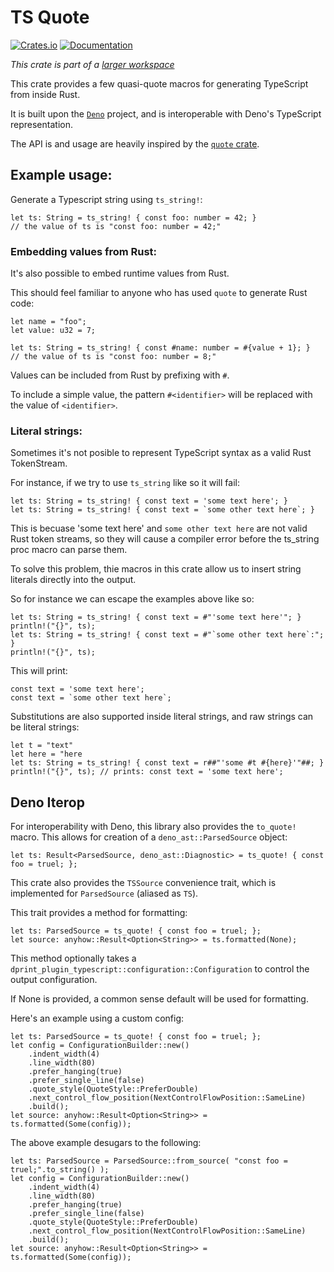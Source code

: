 # TS Quote

[![Crates.io](https://img.shields.io/crates/v/ts_quote.svg)](https://crates.io/crates/ts_quote)
[![Documentation](https://docs.rs/ts_quote/badge.svg)](https://docs.rs/ts_quote)

*This crate is part of a [larger workspace](../README.md)*

This crate provides a few quasi-quote macros for generating TypeScript from inside Rust.

It is built upon the [`Deno`](https://deno.com) project, and is interoperable with Deno's TypeScript representation.

The API is and usage are heavily inspired by the [`quote` crate](https://crates.io/crates/quote).

## Example usage:

Generate a Typescript string using `ts_string!`:

```
let ts: String = ts_string! { const foo: number = 42; }
// the value of ts is "const foo: number = 42;"
```

### Embedding values from Rust:

It's also possible to embed runtime values from Rust.

This should feel familiar to anyone who has used `quote` to generate Rust code:

```
let name = "foo";
let value: u32 = 7;

let ts: String = ts_string! { const #name: number = #{value + 1}; }
// the value of ts is "const foo: number = 8;"
```

Values can be included from Rust by prefixing with `#`.

To include a simple value, the pattern `#<identifier>` will be replaced with the value of `<identifier>`.

### Literal strings:

Sometimes it's not posible to represent TypeScript syntax as a valid Rust TokenStream.

For instance, if we try to use `ts_string` like so it will fail:

```
let ts: String = ts_string! { const text = 'some text here'; }
let ts: String = ts_string! { const text = `some other text here`; }
```

This is becuase 'some text here' and `some other text here` are not valid Rust token streams, so they will cause a compiler error before the ts_string proc macro can parse them.

To solve this problem, thie macros in this crate allow us to insert string literals directly into the output.

So for instance we can escape the examples above like so:

```
let ts: String = ts_string! { const text = #"'some text here'"; }
println!("{}", ts);
let ts: String = ts_string! { const text = #"`some other text here`:"; }
println!("{}", ts);
```

This will print:

```
const text = 'some text here';
const text = `some other text here`;
```

Substitutions are also supported inside literal strings, and raw strings can be literal strings:

```
let t = "text"
let here = "here
let ts: String = ts_string! { const text = r##"'some #t #{here}'"##; }
println!("{}", ts); // prints: const text = 'some text here';
```

## Deno Iterop

For interoperability with Deno, this library also provides the `to_quote!` macro.  This allows for creation of a `deno_ast::ParsedSource` object:

```
let ts: Result<ParsedSource, deno_ast::Diagnostic> = ts_quote! { const foo = truel; };
```

This crate also provides the `TSSource` convenience trait, which is implemented for `ParsedSource` (aliased as `TS`).

This trait provides a method for formatting:

```
let ts: ParsedSource = ts_quote! { const foo = truel; };
let source: anyhow::Result<Option<String>> = ts.formatted(None);
```

This method optionally takes a `dprint_plugin_typescript::configuration::Configuration` to control the output configuration.

If None is provided, a common sense default will be used for formatting.

Here's an example using a custom config:

```
let ts: ParsedSource = ts_quote! { const foo = truel; };
let config = ConfigurationBuilder::new()
    .indent_width(4)
    .line_width(80)
    .prefer_hanging(true)
    .prefer_single_line(false)
    .quote_style(QuoteStyle::PreferDouble)
    .next_control_flow_position(NextControlFlowPosition::SameLine)
    .build();
let source: anyhow::Result<Option<String>> = ts.formatted(Some(config));
```

The above example desugars to the following:

```
let ts: ParsedSource = ParsedSource::from_source( "const foo = truel;".to_string() );
let config = ConfigurationBuilder::new()
    .indent_width(4)
    .line_width(80)
    .prefer_hanging(true)
    .prefer_single_line(false)
    .quote_style(QuoteStyle::PreferDouble)
    .next_control_flow_position(NextControlFlowPosition::SameLine)
    .build();
let source: anyhow::Result<Option<String>> = ts.formatted(Some(config));
```
